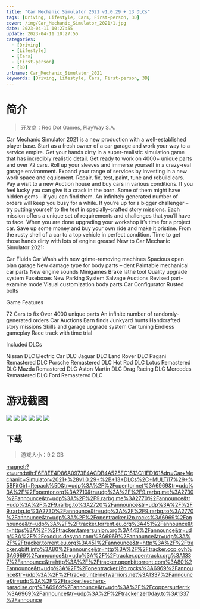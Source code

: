 ```yaml
---
title: "Car Mechanic Simulator 2021 v1.0.29 + 13 DLCs"
tags: [Driving, Lifestyle, Cars, First-person, 3D]
cover: /img/Car_Mechanic_Simulator_2021/1.jpg
date: 2023-04-11 10:27:55
update: 2023-04-11 10:27:55
categories: 
  - [Driving]
  - [Lifestyle]
  - [Cars]
  - [First-person]
  - [3D]
urlname: Car_Mechanic_Simulator_2021
keywords: [Driving, Lifestyle, Cars, First-person, 3D]
---
```

# 简介

> 开发商：Red Dot Games, PlayWay S.A.

Car Mechanic Simulator 2021 is a new production with a well-established player base. Start as a fresh owner of a car garage and work your way to a service empire. Get your hands dirty in a super-realistic simulation game that has incredibly realistic detail. Get ready to work on 4000+ unique parts and over 72 cars. Roll up your sleeves and immerse yourself in a crazy-real garage environment.
Expand your range of services by investing in a new work space and equipment. Repair, fix, test, paint, tune and rebuild cars. Pay a visit to a new Auction house and buy cars in various conditions. If you feel lucky you can give it a crack in the barn. Some of them might have hidden gems – if you can find them.
An infinitely generated number of orders will keep you busy for a while. If you’re up for a bigger challenger – try putting yourself to the test in specially-crafted story missions. Each mission offers a unique set of requirements and challenges that you’ll have to face.
When you are done upgrading your workshop it’s time for a project car. Save up some money and buy your own ride and make it pristine. From the rusty shell of a car to a top vehicle in perfect condition. Time to get those hands dirty with lots of engine grease!
New to Car Mechanic Simulator 2021:

Car Fluids
Car Wash with new grime-removing machines
Spacious open plan garage
New damage type for body parts – dent
Paintable mechanical car parts
New engine sounds
Minigames
Brake lathe tool
Quality upgrade system
Fuseboxes
New Parking System
Salvage Auctions
Revised part-examine mode
Visual customization body parts
Car Configurator
Rusted bolts

Game Features

72 Cars to fix
Over 4000 unique parts
An infinite number of randomly-generated orders
Car Auctions
Barn finds
Junkyard hunts
Handcrafted story missions
Skills and garage upgrade system
Car tuning
Endless gameplay
Race track with time trial

Included DLCs

Nissan DLC
Electric Car DLC
Jaguar DLC
Land Rover DLC
Pagani Remastered DLC
Porsche Remastered DLC
Hot Rod DLC
Lotus Remastered DLC
Mazda Remastered DLC
Aston Martin DLC
Drag Racing DLC
Mercedes Remastered DLC
Ford Remastered DLC

# 游戏截图

![](/img/Car_Mechanic_Simulator_2021/2.jpg)
![](/img/Car_Mechanic_Simulator_2021/3.jpg)
![](/img/Car_Mechanic_Simulator_2021/4.jpg)
![](/img/Car_Mechanic_Simulator_2021/5.jpg)
![](/img/Car_Mechanic_Simulator_2021/6.jpg)
![](/img/Car_Mechanic_Simulator_2021/7.jpg)


## 下载

> 游戏大小：9.2 GB

[magnet:?xt=urn:btih:F6E8EE4D86A0973E4ACDB4A525EC1513C11ED161&amp;dn=Car+Mechanic+Simulator+2021+%28v1.0.29+%2B+13+DLCs%2C+MULTi17%29+%5BFitGirl+Repack%5D&amp;tr=udp%3A%2F%2Fopentor.net%3A6969&amp;tr=udp%3A%2F%2Fopentor.org%3A2710&amp;tr=udp%3A%2F%2F9.rarbg.me%3A2730%2Fannounce&amp;tr=udp%3A%2F%2F9.rarbg.me%3A2770%2Fannounce&amp;tr=udp%3A%2F%2F9.rarbg.to%3A2720%2Fannounce&amp;tr=udp%3A%2F%2F9.rarbg.to%3A2730%2Fannounce&amp;tr=udp%3A%2F%2F9.rarbg.to%3A2770%2Fannounce&amp;tr=udp%3A%2F%2Fopentracker.i2p.rocks%3A6969%2Fannounce&amp;tr=udp%3A%2F%2Ftracker.torrent.eu.org%3A451%2Fannounce&amp;tr=https%3A%2F%2Ftracker.tamersunion.org%3A443%2Fannounce&amp;tr=udp%3A%2F%2Fexodus.desync.com%3A6969%2Fannounce&amp;tr=udp%3A%2F%2Ftracker.torrent.eu.org%3A451%2Fannounce&amp;tr=http%3A%2F%2Ftracker.gbitt.info%3A80%2Fannounce&amp;tr=http%3A%2F%2Ftracker.ccp.ovh%3A6969%2Fannounce&amp;tr=udp%3A%2F%2Ftracker.opentrackr.org%3A1337%2Fannounce&amp;tr=http%3A%2F%2Ftracker.openbittorrent.com%3A80%2Fannounce&amp;tr=udp%3A%2F%2Fopentracker.i2p.rocks%3A6969%2Fannounce&amp;tr=udp%3A%2F%2Ftracker.internetwarriors.net%3A1337%2Fannounce&amp;tr=udp%3A%2F%2Ftracker.leechers-paradise.org%3A6969%2Fannounce&amp;tr=udp%3A%2F%2Fcoppersurfer.tk%3A6969%2Fannounce&amp;tr=udp%3A%2F%2Ftracker.zer0day.to%3A1337%2Fannounce](magnet:?xt=urn:btih:F6E8EE4D86A0973E4ACDB4A525EC1513C11ED161&amp;dn=Car+Mechanic+Simulator+2021+%28v1.0.29+%2B+13+DLCs%2C+MULTi17%29+%5BFitGirl+Repack%5D&amp;tr=udp%3A%2F%2Fopentor.net%3A6969&amp;tr=udp%3A%2F%2Fopentor.org%3A2710&amp;tr=udp%3A%2F%2F9.rarbg.me%3A2730%2Fannounce&amp;tr=udp%3A%2F%2F9.rarbg.me%3A2770%2Fannounce&amp;tr=udp%3A%2F%2F9.rarbg.to%3A2720%2Fannounce&amp;tr=udp%3A%2F%2F9.rarbg.to%3A2730%2Fannounce&amp;tr=udp%3A%2F%2F9.rarbg.to%3A2770%2Fannounce&amp;tr=udp%3A%2F%2Fopentracker.i2p.rocks%3A6969%2Fannounce&amp;tr=udp%3A%2F%2Ftracker.torrent.eu.org%3A451%2Fannounce&amp;tr=https%3A%2F%2Ftracker.tamersunion.org%3A443%2Fannounce&amp;tr=udp%3A%2F%2Fexodus.desync.com%3A6969%2Fannounce&amp;tr=udp%3A%2F%2Ftracker.torrent.eu.org%3A451%2Fannounce&amp;tr=http%3A%2F%2Ftracker.gbitt.info%3A80%2Fannounce&amp;tr=http%3A%2F%2Ftracker.ccp.ovh%3A6969%2Fannounce&amp;tr=udp%3A%2F%2Ftracker.opentrackr.org%3A1337%2Fannounce&amp;tr=http%3A%2F%2Ftracker.openbittorrent.com%3A80%2Fannounce&amp;tr=udp%3A%2F%2Fopentracker.i2p.rocks%3A6969%2Fannounce&amp;tr=udp%3A%2F%2Ftracker.internetwarriors.net%3A1337%2Fannounce&amp;tr=udp%3A%2F%2Ftracker.leechers-paradise.org%3A6969%2Fannounce&amp;tr=udp%3A%2F%2Fcoppersurfer.tk%3A6969%2Fannounce&amp;tr=udp%3A%2F%2Ftracker.zer0day.to%3A1337%2Fannounce)